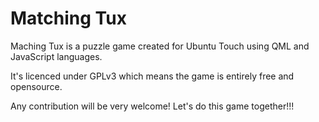 Matching Tux
============

Maching Tux is a puzzle game created for Ubuntu Touch using QML and JavaScript languages.

It's licenced under GPLv3 which means the game is entirely free and opensource.

Any contribution will be very welcome! Let's do this game together!!!
